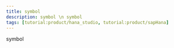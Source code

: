 ```yaml
---
title: symbol
description: symbol \n symbol
tags: [tutorial:product/hana_studio, tutorial:product/sapHana]
---
```

symbol
